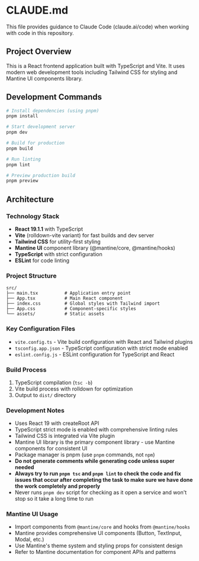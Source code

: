 # CLAUDE.md

This file provides guidance to Claude Code (claude.ai/code) when working with code in this repository.

## Project Overview

This is a React frontend application built with TypeScript and Vite. It uses modern web development tools including Tailwind CSS for styling and Mantine UI components library.

## Development Commands

```bash
# Install dependencies (using pnpm)
pnpm install

# Start development server
pnpm dev

# Build for production
pnpm build

# Run linting
pnpm lint

# Preview production build
pnpm preview
```

## Architecture

### Technology Stack
- **React 19.1.1** with TypeScript
- **Vite** (rolldown-vite variant) for fast builds and dev server
- **Tailwind CSS** for utility-first styling
- **Mantine UI** component library (@mantine/core, @mantine/hooks)
- **TypeScript** with strict configuration
- **ESLint** for code linting

### Project Structure
```
src/
├── main.tsx          # Application entry point
├── App.tsx           # Main React component
├── index.css         # Global styles with Tailwind import
├── App.css           # Component-specific styles
└── assets/           # Static assets
```

### Key Configuration Files
- `vite.config.ts` - Vite build configuration with React and Tailwind plugins
- `tsconfig.app.json` - TypeScript configuration with strict mode enabled
- `eslint.config.js` - ESLint configuration for TypeScript and React

### Build Process
1. TypeScript compilation (`tsc -b`)
2. Vite build process with rolldown for optimization
3. Output to `dist/` directory

### Development Notes
- Uses React 19 with createRoot API
- TypeScript strict mode is enabled with comprehensive linting rules
- Tailwind CSS is integrated via Vite plugin
- Mantine UI library is the primary component library - use Mantine components for consistent UI
- Package manager is pnpm (use `pnpm` commands, not `npm`)
- **Do not generate comments while generating code unless super needed**
- **Always try to run `pnpm tsc` and `pnpm lint` to check the code and fix issues that occur after completing the task to make sure we have done the work completely and properly**
- Never runs `pnpm dev` script for checking as it open a service and won't stop so it take a long time to run

### Mantine UI Usage
- Import components from `@mantine/core` and hooks from `@mantine/hooks`
- Mantine provides comprehensive UI components (Button, TextInput, Modal, etc.)
- Use Mantine's theme system and styling props for consistent design
- Refer to Mantine documentation for component APIs and patterns